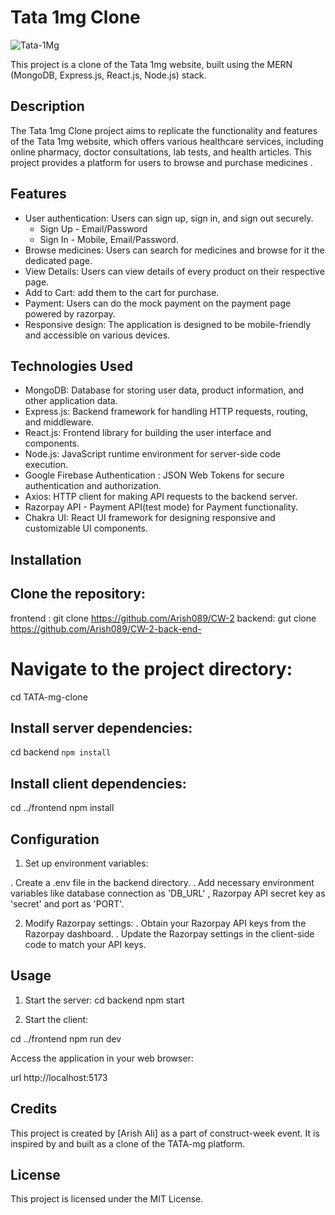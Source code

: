 # Tata 1mg Clone

![Tata-1Mg](https://i.pinimg.com/736x/2a/61/83/2a618394e93bbdf6c4515463df2651af.jpg)

This project is a clone of the Tata 1mg website, built using the MERN (MongoDB, Express.js, React.js, Node.js) stack.

## Description

The Tata 1mg Clone project aims to replicate the functionality and features of the Tata 1mg website, which offers various healthcare services, including online pharmacy, doctor consultations, lab tests, and health articles. This project provides a platform for users to browse and purchase medicines .

## Features

- User authentication: Users can sign up, sign in, and sign out securely.
  - Sign Up - Email/Password
  - Sign In - Mobile, Email/Password.
- Browse medicines: Users can search for medicines and browse for it the dedicated page. 
- View Details: Users can view details of every product on their respective page.
- Add to Cart: add them to the cart for purchase.
- Payment: Users can do the mock payment on the payment page powered by razorpay. 
- Responsive design: The application is designed to be mobile-friendly and accessible on various devices.

## Technologies Used

- MongoDB: Database for storing user data, product information, and other application data.
- Express.js: Backend framework for handling HTTP requests, routing, and middleware.
- React.js: Frontend library for building the user interface and components.
- Node.js: JavaScript runtime environment for server-side code execution.
- Google Firebase Authentication : JSON Web Tokens for secure authentication and authorization.
- Axios: HTTP client for making API requests to the backend server.
- Razorpay API - Payment API(test mode) for Payment functionality.
- Chakra UI: React UI framework for designing responsive and customizable UI components.

## Installation

## Clone the repository:

frontend : git clone https://github.com/Arish089/CW-2
backend: gut clone https://github.com/Arish089/CW-2-back-end-

# Navigate to the project directory:

cd TATA-mg-clone


## Install server dependencies:

cd backend
```npm install```


## Install client dependencies:

cd ../frontend
npm install

## Configuration

 1. Set up environment variables:

. Create a .env file in the backend directory.
. Add necessary environment variables like database connection as 'DB_URL' , Razorpay API secret key as 'secret' and port as 'PORT'.

 2. Modify Razorpay settings:
. Obtain your Razorpay API keys from the Razorpay dashboard.
. Update the Razorpay settings in the client-side code to match your API keys.

## Usage

1. Start the server:
cd backend
npm start


2. Start the client:

cd ../frontend
npm run dev

Access the application in your web browser:

url
http://localhost:5173

## Credits
This project is created by [Arish Ali] as a part of construct-week event. It is inspired by and built as a clone of the TATA-mg platform.

## License
This project is licensed under the MIT License.

